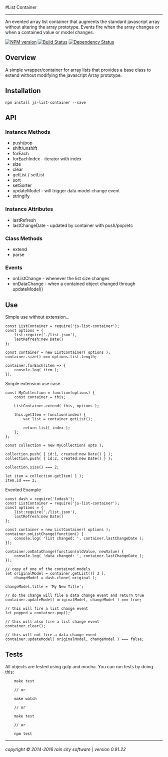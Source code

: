 #List Container
- - - 

An evented array list container that augments the standard javascript array without altering the array prototype. Events fire when the array changes or when a contained value or model changes.

[![NPM version](https://badge.fury.io/js/js-list-container.svg)](http://badge.fury.io/js/js-list-container) [![Build Status](https://travis-ci.org/darrylwest/js-list-container.svg?branch=master)](https://travis-ci.org/darrylwest/js-list-container) [![Dependency Status](https://david-dm.org/darrylwest/js-list-container.svg)](https://david-dm.org/darrylwest/js-list-container)

## Overview

A simple wrapper/container for array lists that provides a base class to extend without modifying the javascript Array prototype.

## Installation

```
npm install js-list-container --save
```

## API

### Instance Methods
* push/pop
* shift/unshift
* forEach
* forEachIndex - iterator with index
* size
* clear
* getList / setList
* sort
* setSorter
* updateModel - will trigger data model change event
* stringify

### Instance Attributes

* lastRefresh
* lastChangeDate - updated by container with push/pop/etc

### Class Methods

* extend
* parse

### Events

* onListChange - whenever the list size changes
* onDataChange - when a contained object changed through updateModel()

## Use

Simple use without extension...

```
const ListContainer = require('js-list-container');
const options = {
	list:require('./list.json'),
	lastRefresh:new Date()
};
	
const container = new ListContainer( options );
container.size() === options.list.length;
	
container.forEach(item => {
	console.log( item );
});
```

Simple extension use case...

~~~
const MyCollection = function(options) {
	const container = this;
	
	ListContainer.extend( this, options );
	
	this.getItem = function(index) {
		var list = container.getList();
		
		return list[ index ];
	};
};

const collection = new MyCollection( opts );
	
collection.push( { id:1, created:new Date() } );
collection.push( { id:2, created:new Date() } );
	
collection.size() === 2;
	
let item = collection.getItem( 1 );
item.id === 2;	
~~~

Evented Example

~~~
const dash = require('lodash');
const ListContainer = require('js-list-container');
const options = {
	list:require('./list.json'),
	lastRefresh:new Date()
};
	
const container = new ListContainer( options );
container.onListChange(function() {
    console.log( 'list changed: ', container.lastChangeDate );
});

container.onDataChange(function(oldValue, newValue) {
	console.log( 'data changed: ', container.lastChangeDate );
});

// copy of one of the contained models
let originalModel = container.getList()[ 3 ],
	changeModel = dash.clone( original );

changeModel.title = 'My New Title';

// do the change will file a data change event and return true
container.updateModel( originalModel, changeModel ) === true;

// this will fire a list change event
let popped = container.pop();

// this will also fire a list change event
container.clear();

// this will not fire a data change event
container.updateModel( originalModel, changeModel ) === false;
~~~


## Tests

All objects are tested using gulp and mocha.  You can run tests by doing this:

~~~
	make test

    // or
    
    make watch
    
    // or

    make test

    // or

    npm test
~~~

- - -
###### copyright © 2014-2016 rain city software | version 0.91.22

